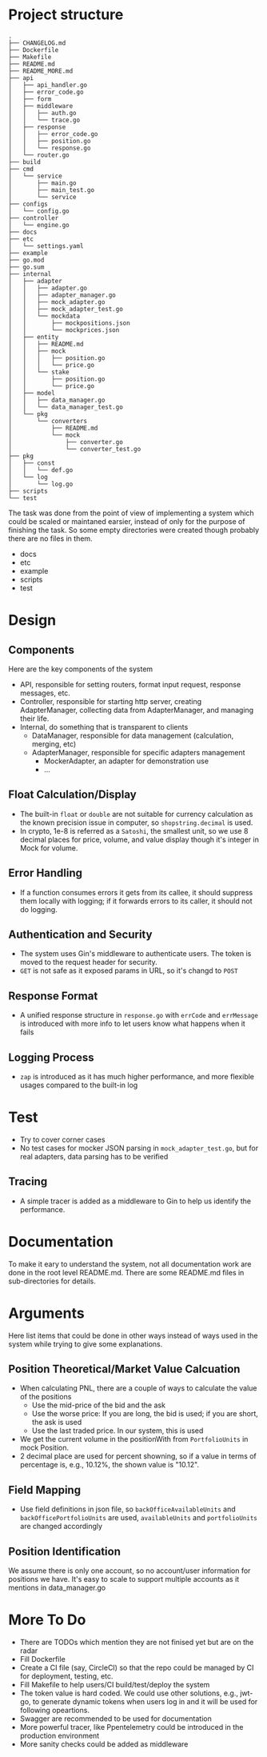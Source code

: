 # Project structure
```
.
├── CHANGELOG.md
├── Dockerfile
├── Makefile
├── README.md
├── README_MORE.md
├── api
│   ├── api_handler.go
│   ├── error_code.go
│   ├── form
│   ├── middleware
│   │   ├── auth.go
│   │   └── trace.go
│   ├── response
│   │   ├── error_code.go
│   │   ├── position.go
│   │   └── response.go
│   └── router.go
├── build
├── cmd
│   └── service
│       ├── main.go
│       ├── main_test.go
│       └── service
├── configs
│   └── config.go
├── controller
│   └── engine.go
├── docs
├── etc
│   └── settings.yaml
├── example
├── go.mod
├── go.sum
├── internal
│   ├── adapter
│   │   ├── adapter.go
│   │   ├── adapter_manager.go
│   │   ├── mock_adapter.go
│   │   ├── mock_adapter_test.go
│   │   └── mockdata
│   │       ├── mockpositions.json
│   │       └── mockprices.json
│   ├── entity
│   │   ├── README.md
│   │   ├── mock
│   │   │   ├── position.go
│   │   │   └── price.go
│   │   └── stake
│   │       ├── position.go
│   │       └── price.go
│   ├── model
│   │   ├── data_manager.go
│   │   └── data_manager_test.go
│   └── pkg
│       └── converters
│           ├── README.md
│           └── mock
│               ├── converter.go
│               └── converter_test.go
├── pkg
│   ├── const
│   │   └── def.go
│   └── log
│       └── log.go
├── scripts
└── test
```

The task was done from the point of view of implementing a system which could be scaled or maintaned earsier, instead of only for the purpose of finishing the task. So some empty directories were created though probably there are no files in them.
  - docs
  - etc
  - example
  - scripts
  - test

# Design
## Components
Here are the key components of the system
- API, responsible for setting routers, format input request, response messages, etc.
- Controller, responsible for starting http server, creating AdapterManager, collecting data from AdapterManager, and managing their life.
- Internal, do something that is transparent to clients
    - DataManager, responsible for data management (calculation, merging, etc)
    - AdapterManager, responsible for specific adapters management
        - MockerAdapter, an adapter for demonstration use
       - ...
## Float Calculation/Display
- The built-in `float` or `double` are not suitable for currency calculation as the known precision issue in computer, so `shopstring.decimal` is used.
- In crypto, 1e-8 is referred as a `Satoshi`, the smallest unit, so we use 8 decimal places for price, volume, and value display though it's integer in Mock for volume.

## Error Handling
- If a function consumes errors it gets from its callee, it should suppress them locally with logging; if it forwards errors to its caller, it should not do logging.

## Authentication and Security
- The system uses Gin's middleware to authenticate users. The token is moved to the request header for security.
- `GET` is not safe as it exposed params in URL, so it's changd to `POST`

## Response Format
- A unified response structure in `response.go` with `errCode` and `errMessage` is introduced with more info to let users know what happens when it fails

## Logging Process
- `zap` is introduced as it has much higher performance, and more flexible usages compared to the built-in log
# Test
 - Try to cover corner cases
 - No test cases for mocker JSON parsing in `mock_adapter_test.go`, but for real adapters, data parsing has to be verified

## Tracing
- A simple tracer is added as a middleware to Gin to help us identify the performance.

# Documentation
 To make it eary to understand the system, not all documentation work are done in the root level README.md. There are some README.md files in sub-directories for details.

# Arguments
Here list items that could be done in other ways instead of ways used in the system while trying to give some explanations.
## Position Theoretical/Market Value Calcuation
- When calculating PNL, there are a couple of ways to calculate the value of the positions
    - Use the mid-price of the bid and the ask
    - Use the worse price: If you are long, the bid is used; if you are short, the ask is used
    - Use the last traded price. In our system, this is used
- We get the current volume in the positionWith from `PortfolioUnits` in mock Position.
- 2 decimal place are used for percent showning, so if a value in terms of percentage is, e.g., 10.12%, the shown value is "10.12".
## Field Mapping
- Use field definitions in json file, so `backOfficeAvailableUnits` and `backOfficePortfolioUnits` are used, `availableUnits` and `portfolioUnits` are changed accordingly

## Position Identification
We assume there is only one account, so no account/user information for positions we have. It's easy to scale to support multiple accounts as it mentions in data_manager.go

# More To Do
- There are TODOs which mention they are not finised yet but are on the radar
- Fill Dockerfile
- Create a CI file (say, CircleCI) so that the repo could be managed by CI for deployment, testing, etc.
- Fill Makefile to help users/CI build/test/deploy the system
- The token value is hard coded. We could use other solutions, e.g., jwt-go, to generate dynamic tokens when users log in and it will be used for following opeartions.
- Swagger are recommended to be used for documentation
- More powerful tracer, like Ppentelemetry could be introduced in the production environment
- More sanity checks could be added as middleware